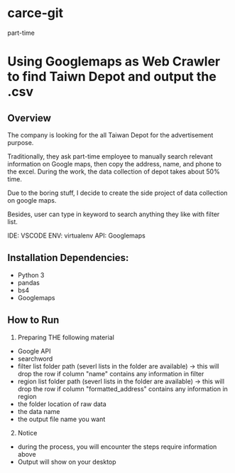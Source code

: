# carce-git
part-time

# Using Googlemaps as Web Crawler to find Taiwn Depot and output the .csv

## Overview

  The company is looking for the all Taiwan Depot for the advertisement purpose.

  Traditionally, they ask part-time employee to manually search relevant information on Google maps, then copy the address, name,
and phone to the excel. During the work, the data collection of depot takes about 50% time.

  Due to the boring stuff, I decide to create the side project of data collection on google maps.

  Besides, user can type in keyword to search anything they like with filter list.

IDE: VSCODE
ENV: virtualenv
API: Googlemaps

## Installation Dependencies:
* Python 3
* pandas
* bs4
* Googlemaps

## How to Run

1. Preparing THE following material
* Google API
* searchword
* filter list folder path (severl lists in the folder are available) -> this will drop the row if column "name" contains any information in filter
* region list folder path (severl lists in the folder are available) -> this will drop the row if column "formatted_address" contains any information in region
* the folder location of raw data
* the data name
* the output file name you want

2. Notice
* during the process, you will encounter the steps require information above
* Output will show on your desktop
